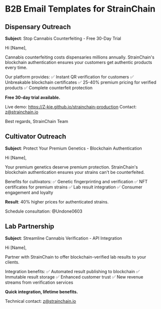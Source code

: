 ﻿# B2B Email Templates for StrainChain

## Dispensary Outreach
**Subject**: Stop Cannabis Counterfeiting - Free 30-Day Trial

Hi [Name],

Cannabis counterfeiting costs dispensaries millions annually. StrainChain's blockchain authentication ensures your customers get authentic products every time.

Our platform provides:
✅ Instant QR verification for customers
✅ Unbreakable blockchain certificates
✅ 25-40% premium pricing for verified products
✅ Complete counterfeit protection

**Free 30-day trial available.**

Live demo: https://Z-kie.github.io/strainchain-production
Contact: z@strainchain.io

Best regards,
StrainChain Team

## Cultivator Outreach  
**Subject**: Protect Your Premium Genetics - Blockchain Authentication

Hi [Name],

Your premium genetics deserve premium protection. StrainChain's blockchain authentication ensures your strains can't be counterfeited.

Benefits for cultivators:
✅ Genetic fingerprinting and verification
✅ NFT certificates for premium strains
✅ Lab result integration
✅ Consumer engagement and loyalty

**Result**: 40% higher prices for authenticated strains.

Schedule consultation: @Undone0603

## Lab Partnership
**Subject**: Streamline Cannabis Verification - API Integration

Hi [Name],

Partner with StrainChain to offer blockchain-verified lab results to your clients.

Integration benefits:
✅ Automated result publishing to blockchain
✅ Immutable result storage
✅ Enhanced customer trust
✅ New revenue streams from verification services

**Quick integration, lifetime benefits.**

Technical contact: z@strainchain.io
